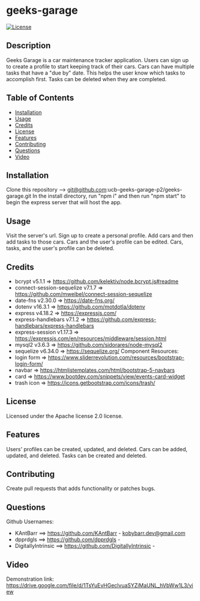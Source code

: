 # geeks-garage
[![License](https://img.shields.io/badge/License-Apache_2.0-blue.svg)](https://opensource.org/licenses/Apache-2.0)

## Description
Geeks Garage is a car maintenance tracker application. Users can sign up to create a profile to start keeping track of their cars. Cars can have multiple tasks that have a "due by" date. This helps the user know which tasks to accomplish first. Tasks can be deleted when they are completed.

## Table of Contents
- [Installation](#Installation)
- [Usage](#Usage)
- [Credits](#Credits)
- [License](#License)
- [Features](#Features)
- [Contributing](#Contributing)
- [Questions](#Questions)
- [Video](#Video)

## Installation
Clone this repository --> git@github.com:ucb-geeks-garage-p2/geeks-garage.git
In the install directory, run "npm i" and then run "npm start" to begin the express server that will host the app.

## Usage
Visit the server's url. Sign up to create a personal profile. Add cars and then add tasks to those cars. Cars and the user's profile can be edited. Cars, tasks, and the user's profile can be deleted.

## Credits
- bcrypt v5.1.1 => https://github.com/kelektiv/node.bcrypt.js#readme
- connect-session-sequelize v7.1.7 => https://github.com/mweibel/connect-session-sequelize
- date-fns v2.30.0 => https://date-fns.org/
- dotenv v16.3.1 => https://github.com/motdotla/dotenv
- express v4.18.2 => https://expressjs.com/
- express-handlebars v7.1.2 => https://github.com/express-handlebars/express-handlebars
- express-session v1.17.3 => https://expressjs.com/en/resources/middleware/session.html
- mysql2 v3.6.3 => https://github.com/sidorares/node-mysql2
- sequelize v6.34.0 => https://sequelize.org/
Component Resources:
- login form => https://www.sliderrevolution.com/resources/bootstrap-login-form/
- navbar => https://htmljstemplates.com/html/bootstrap-5-navbars
- card => https://www.bootdey.com/snippets/view/events-card-widget
- trash icon => https://icons.getbootstrap.com/icons/trash/

## License
Licensed under the Apache license 2.0 license.

## Features
Users' profiles can be created, updated, and deleted. Cars can be added, updated, and deleted. Tasks can be created and deleted.

## Contributing
Create pull requests that adds functionality or patches bugs.

## Questions
Github Usernames: 
- KAntBarr ==> https://github.com/KAntBarr - kobybarr.dev@gmail.com
- dpprdgls ==> https://github.com/dpprdgls - 
- DigitallyIntrinsic ==> https://github.com/DigitallyIntrinsic - 

## Video
Demonstration link: https://drive.google.com/file/d/1TsYuEvHGeclvuaSYZiMaUNL_hVbWw1L3/view